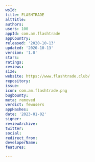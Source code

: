 ```yaml
---
wsId: 
title: FLASHTRADE
altTitle: 
authors: 
users: 100
appId: com.am.flashtrade
appCountry: 
released: '2020-10-13'
updated: '2020-10-13'
version: '1.0'
stars: 
ratings: 
reviews: 
size: 
website: https://www.flashtrade.club/
repository: 
issue: 
icon: com.am.flashtrade.png
bugbounty: 
meta: removed
verdict: fewusers
appHashes: 
date: '2023-01-02'
signer: 
reviewArchive: 
twitter: 
social: 
redirect_from: 
developerName: 
features: 

---
```


